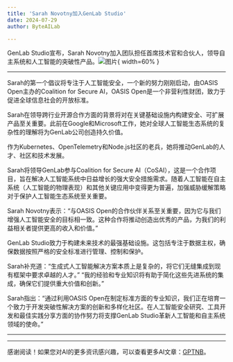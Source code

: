 ```yaml
---
title: 'Sarah Novotny加入GenLab Studio'
date: 2024-07-29
author: ByteAILab

---
```


GenLab Studio宣布，Sarah Novotny加入团队担任首席技术官和合伙人，领导自主系统和人工智能的突破性产品。![图片](https://ai-techpark.com/wp-content/uploads/2024/07/Sarah-960x540.jpg){ width=60% }

---
Sarah的第一个倡议将专注于人工智能安全，一个新的努力刚刚启动，由OASIS Open主办的Coalition for Secure AI，OASIS Open是一个非营利性财团，致力于促进全球信息社会的开放标准。

Sarah在领导跨行业开源合作方面的背景将对在关键基础设施内构建安全、可扩展产品至关重要。此前在Google和Microsoft工作，她对全球人工智能生态系统的复杂性的理解将为GenLab公司创造持久价值。

作为Kubernetes、OpenTelemetry和Node.js社区的老兵，她将推动GenLab的人才、社区和技术发展。

Sarah将领导GenLab参与Coalition for Secure AI（CoSAI），这是一个合作项目，旨在解决人工智能系统中日益增长的强大安全措施需求。随着人工智能在自主系统（人工智能的物理表现）和其他关键应用中变得更为普遍，加强威胁缓解策略对于保护人工智能生态系统至关重要。

Sarah Novotny表示：“与OASIS Open的合作伙伴关系至关重要，因为它与我们增强人工智能安全的目标相一致。这种合作将推动创造出优秀的产品，为我们的利益相关者提供更高的收入和价值。”

GenLab Studio致力于构建未来技术的最强基础设施。这包括专注于数据主权，确保数据按照严格的安全标准进行管理、控制和保护。

Sarah补充道：“生成式人工智能解决方案本质上是复杂的，将它们无缝集成到现有框架中要求卓越的人才。” “我的经验和专业知识将有助于简化这些先进系统的集成，确保它们提供重大价值和创新。”

Sarah指出：“通过利用OASIS Open在制定标准方面的专业知识，我们正在培育一个致力于开发突破性解决方案的创新和多样化社区。在人工智能安全研究、工具开发和最佳实践分享方面的协作努力将支撑GenLab Studio革新人工智能和自主系统领域的使命。”

---
---
感谢阅读！如果您对AI的更多资讯感兴趣，可以查看更多AI文章：[GPTNB](https://gptnb.com)。